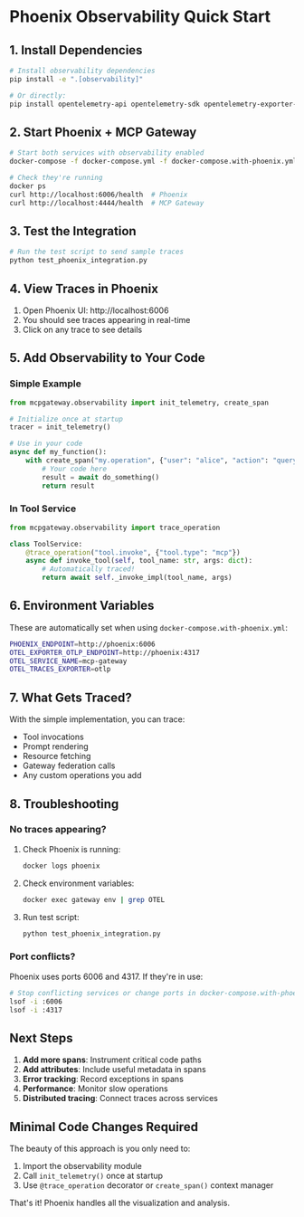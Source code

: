 # Phoenix Observability Quick Start

## 1. Install Dependencies

```bash
# Install observability dependencies
pip install -e ".[observability]"

# Or directly:
pip install opentelemetry-api opentelemetry-sdk opentelemetry-exporter-otlp
```

## 2. Start Phoenix + MCP Gateway

```bash
# Start both services with observability enabled
docker-compose -f docker-compose.yml -f docker-compose.with-phoenix.yml up -d

# Check they're running
docker ps
curl http://localhost:6006/health  # Phoenix
curl http://localhost:4444/health  # MCP Gateway
```

## 3. Test the Integration

```bash
# Run the test script to send sample traces
python test_phoenix_integration.py
```

## 4. View Traces in Phoenix

1. Open Phoenix UI: http://localhost:6006
2. You should see traces appearing in real-time
3. Click on any trace to see details

## 5. Add Observability to Your Code

### Simple Example

```python
from mcpgateway.observability import init_telemetry, create_span

# Initialize once at startup
tracer = init_telemetry()

# Use in your code
async def my_function():
    with create_span("my.operation", {"user": "alice", "action": "query"}):
        # Your code here
        result = await do_something()
        return result
```

### In Tool Service

```python
from mcpgateway.observability import trace_operation

class ToolService:
    @trace_operation("tool.invoke", {"tool.type": "mcp"})
    async def invoke_tool(self, tool_name: str, args: dict):
        # Automatically traced!
        return await self._invoke_impl(tool_name, args)
```

## 6. Environment Variables

These are automatically set when using `docker-compose.with-phoenix.yml`:

```bash
PHOENIX_ENDPOINT=http://phoenix:6006
OTEL_EXPORTER_OTLP_ENDPOINT=http://phoenix:4317
OTEL_SERVICE_NAME=mcp-gateway
OTEL_TRACES_EXPORTER=otlp
```

## 7. What Gets Traced?

With the simple implementation, you can trace:
- Tool invocations
- Prompt rendering
- Resource fetching
- Gateway federation calls
- Any custom operations you add

## 8. Troubleshooting

### No traces appearing?

1. Check Phoenix is running:
   ```bash
   docker logs phoenix
   ```

2. Check environment variables:
   ```bash
   docker exec gateway env | grep OTEL
   ```

3. Run test script:
   ```bash
   python test_phoenix_integration.py
   ```

### Port conflicts?

Phoenix uses ports 6006 and 4317. If they're in use:
```bash
# Stop conflicting services or change ports in docker-compose.with-phoenix.yml
lsof -i :6006
lsof -i :4317
```

## Next Steps

1. **Add more spans**: Instrument critical code paths
2. **Add attributes**: Include useful metadata in spans
3. **Error tracking**: Record exceptions in spans
4. **Performance**: Monitor slow operations
5. **Distributed tracing**: Connect traces across services

## Minimal Code Changes Required

The beauty of this approach is you only need to:

1. Import the observability module
2. Call `init_telemetry()` once at startup
3. Use `@trace_operation` decorator or `create_span()` context manager

That's it! Phoenix handles all the visualization and analysis.
